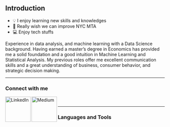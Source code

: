 
## Introduction

- :bulb: I enjoy learning new skills and knowledges
- :monorail: Really wish we can improve NYC MTA
- :computer: Enjoy tech stuffs

Experience in data analysis, and machine learning with a Data Science background. Having earned a master’s degree in Economics has provided me a solid foundation and a good intuition in Machine Learning and Statistical Analysis. My previous roles offer me excellent communication skills and a great understanding of business, consumer behavior, and strategic decision making.

---

### Connect with me

[<img align="left" alt="LinkedIn" width="80" src="" />]( http://www.linkedin.com/in/...)
[<img align="left" alt="Medium" width="80" src="https://github.com/leon2960/leon2960/blob/master/medium.ico" />](https://...)
<br />

---

### Languages and Tools
